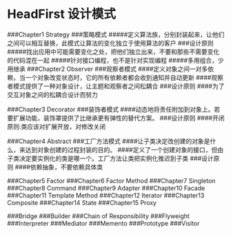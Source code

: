 # HeadFirst 设计模式
###Chapter1  Strategy
###策略模式
#####定义算法族，分别封装起来，让他们之间可以相互替换，此模式让算法的变化独立于使用算法的客户
###设计原则
#####找出应用中可能需要变化之处，把他们独立出来，不要和那些不需要变化的代码混在一起
#####针对接口编程，也不是针对实现编程
#####多用组合，少用继承
###Chapter2  Observer
###观察者模式
####定义对象之间一对多依赖，当一个对象改变状态时，它的所有依赖者都会收到通知并自动更新
####观察者模式提供了一种对象设计，让主题和观察者之间松耦合
###设计原则
####为了交互对象之间的松耦合设计而努力

###Chapter3  Decorator
###装饰者模式
####动态地将责任附加到对象上。若要扩展功能，装饰罩提供了比继承更有弹性的替代方案。
###设计原则
####开闭原则:类应该对扩展开放，对修改关闭

###Chapter4  Abstract
###工厂方法模式
####让子类决定改创建的对象是什么，来达到对象创建的过程封装的目的。
####定义了一个创建对象的接口，但由子类决定要实例化的类是哪一个。工厂方法让类把实例化推迟到子类
###设计原则
####依赖抽象，不要依赖具体类

###Chapter5  Factor
###Chapter6  Factor Method
###Chapter7  Singleton
###Chapter8  Command
###Chapter9  Adapter
###Chapter10 Facade
###Chapter11 Template Method
###Chapter12 Iterator
###Chapter13 Composite
###Chapter14 State
###Chapter15 Proxy

###Bridge
###Builder
###Chain of Responsibility
###Flyweight
###Interpreter
###Mediator
###Memento
###Prototype
###Visitor